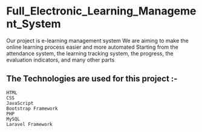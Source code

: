 # Full_Electronic_Learning_Management_System

Our project is e-learning management system We are aiming to make the online learning process easier and more automated Starting from the attendance system, the learning tracking system, the progress, the evaluation indicators, and many other parts

## The Technologies are used for this project :-

```
HTML
CSS
JavaScript
Bootstrap Framework
PHP
MySQL
Laravel Framework

```

